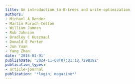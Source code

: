 ```yaml
---
title: An introduction to B-trees and write-optimization
authors:
- Michael A Bender
- Martin Farach-Colton
- William Jannen
- Rob Johnson
- Bradley C Kuszmaul
- Donald E Porter
- Jun Yuan
- Yang Zhan
date: '2015-01-01'
publishDate: '2024-11-08T07:31:18.729819Z'
publication_types:
- article-journal
publication: '*login; magazine*'
---
```

